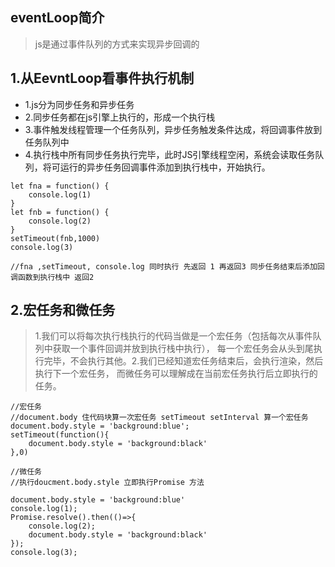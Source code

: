 ## eventLoop简介
> js是通过事件队列的方式来实现异步回调的

## 1.从EevntLoop看事件执行机制
- 1.js分为同步任务和异步任务
- 2.同步任务都在js引擎上执行的，形成一个执行栈
- 3.事件触发线程管理一个任务队列，异步任务触发条件达成，将回调事件放到任务队列中
- 4.执行栈中所有同步任务执行完毕，此时JS引擎线程空闲，系统会读取任务队列，将可运行的异步任务回调事件添加到执行栈中，开始执行。

```
let fna = function() {
    console.log(1)
}
let fnb = function() {
    console.log(2)
}
setTimeout(fnb,1000)
console.log(3)

//fna ,setTimeout, console.log 同时执行 先返回 1 再返回3 同步任务结束后添加回调函数到执行栈中 返回2
```

## 2.宏任务和微任务
> 1.我们可以将每次执行栈执行的代码当做是一个宏任务（包括每次从事件队列中获取一个事件回调并放到执行栈中执行）， 每一个宏任务会从头到尾执行完毕，不会执行其他。2.我们已经知道宏任务结束后，会执行渲染，然后执行下一个宏任务， 而微任务可以理解成在当前宏任务执行后立即执行的任务。

```
//宏任务
//document.body 住代码块算一次宏任务 setTimeout setInterval 算一个宏任务
document.body.style = 'background:blue';
setTimeout(function(){
    document.body.style = 'background:black'
},0)
```

```
//微任务
//执行doucment.body.style 立即执行Promise 方法

document.body.style = 'background:blue'
console.log(1);
Promise.resolve().then(()=>{
    console.log(2);
    document.body.style = 'background:black'
});
console.log(3);

```